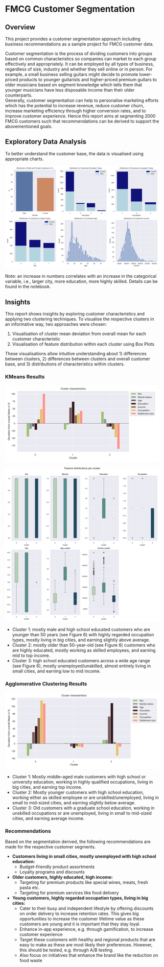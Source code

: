 # FMCG Customer Segmentation

## Overview

This project provides a customer segmentation approach including business recommendations as a sample project for FMCG customer data.

Customer segmentation is the process of dividing customers into groups based on common characteristics so companies can market to each group effectively and appropriately. It can be employed by all types of business, regardless of size, industry and whether they sell online or in person. For example, a small business selling guitars might decide to promote lower-priced products to younger guitarists and higher-priced premium guitars to older musicians based on segment knowledge which tells them that younger musicians have less disposable income than their older counterparts.  
Generally, customer segmentation can help to personalise marketing efforts which has the potential to increase revenue, reduce customer churn, increase marketing efficiency through higher conversion rates, and to improve customer experience. Hence this report aims at segmenting 2000 FMCG customers such that recommendations can be derived to support the abovementioned goals.

## Exploratory Data Analysis

To better understand the customer base, the data is visualised using appropriate charts.

![EDA Plot](https://github.com/felix-rosenberger/customer-segmentation/blob/main/data/eda_plot_individual_features.png)

Note: an increase in numbers correlates with an increase in the categorical variable, i.e., larger city, more education, more highly skilled. Details can be found in the notebook.

## Insights

This report shows insights by exploring customer characteristics and applying two clustering techniques. To visualise the respective clusters in an informative way, two approaches were chosen:
1. Visualisation of cluster mean deviation from overall mean for each customer characteristic
2. Visualisation of feature distribution within each cluster using Box Plots

These visualisations allow intuitive understanding about 1) differences between clusters, 2) differences between clusters and overall customer base, and 3) distributions of characteristics within clusters.

### KMeans Results

![Cluster Characteristics Plot](https://github.com/felix-rosenberger/customer-segmentation/blob/main/data/cluster_mean_deviations.png)

![Cluster Characteristics Distributions Plot](https://github.com/felix-rosenberger/customer-segmentation/blob/main/data/kmeans_feature_dist.png)

- Cluster 1: mostly male and high school educated customers who are younger than 50 years (see Figure 6) with highly regarded occupation types, mostly living in big cities, and earning slightly above average.
- Cluster 2: mostly older than 50-year-old (see Figure 6) customers who are highly educated, mostly working as skilled employees, and earning mid to top income.
- Cluster 3: high school educated customers across a wide age range (see Figure 6), mostly unemployed/unskilled, almost entirely living in small cities, and earning low to mid income.

### Agglomerative Clustering Results

![Cluster Characteristics Plot](https://github.com/felix-rosenberger/customer-segmentation/blob/main/data/agglo_cluster_mean_deviations.png)

- Cluster 1: Mostly middle-aged male customers with high school or university education, working in highly qualified occupations, living in big cities, and earning top income.
- Cluster 2: Mostly younger customers with high school education, working either as skilled employee or are unskilled/unemployed, living in small to mid-sized cities, and earning slightly below average.
- Cluster 3: Old customers with a graduate school education, working in unskilled occupations or are unemployed, living in small to mid-sized cities, and earning average income.

### Recommendations

Based on the segmentation derived, the following recommendations are made for the respective customer segments.
<br>

- **Customers living in small cities, mostly unemployed with high school education:**
    - Budget-friendly product assortments
    - Loyalty programs and discounts
- **Older customers, highly educated, high income:**
    - Targeting for premium products like special wines, meats, fresh pasta etc.
    - Targeting for premium services like food delivery
- **Young customers, highly regarded occupation types, living in big cities:**
    - Cater to their busy and independent lifestyle by offering discounts on order delivery to increase retention rates. This gives big opportunities to increase the customer lifetime value as these customers are young and it is important that they stay loyal.
    - Enhance in-app experience, e.g. through gamification, to increase customer experience
    - Target these customers with healthy and regional products that are easy to make as these are most likely their preferences. However, this should be tested, e.g. through A/B testing.
    - Also focus on initiatives that enhance the brand like the reduction on food waste
